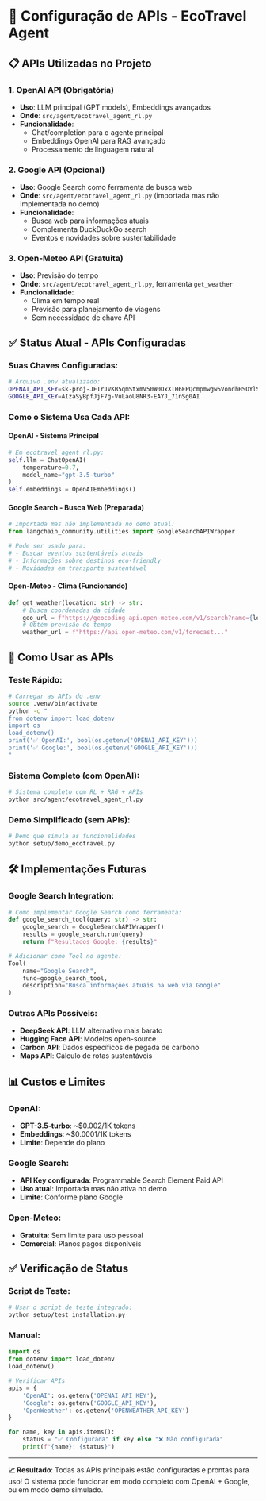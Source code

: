 # 🔑 Configuração de APIs - EcoTravel Agent

## 📋 APIs Utilizadas no Projeto

### 1. **OpenAI API** (Obrigatória)
- **Uso**: LLM principal (GPT models), Embeddings avançados
- **Onde**: `src/agent/ecotravel_agent_rl.py`
- **Funcionalidade**: 
  - Chat/completion para o agente principal
  - Embeddings OpenAI para RAG avançado
  - Processamento de linguagem natural

### 2. **Google API** (Opcional)
- **Uso**: Google Search como ferramenta de busca web
- **Onde**: `src/agent/ecotravel_agent_rl.py` (importada mas não implementada no demo)
- **Funcionalidade**: 
  - Busca web para informações atuais
  - Complementa DuckDuckGo search
  - Eventos e novidades sobre sustentabilidade

### 3. **Open-Meteo API** (Gratuita)
- **Uso**: Previsão do tempo
- **Onde**: `src/agent/ecotravel_agent_rl.py`, ferramenta `get_weather`
- **Funcionalidade**:
  - Clima em tempo real
  - Previsão para planejamento de viagens
  - Sem necessidade de chave API

## ✅ Status Atual - APIs Configuradas

### Suas Chaves Configuradas:
```bash
# Arquivo .env atualizado:
OPENAI_API_KEY=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
GOOGLE_API_KEY=AIzaSyBpfJjF7g-VuLaoU8NR3-EAYJ_71nSg0AI
```

### Como o Sistema Usa Cada API:

#### **OpenAI** - Sistema Principal
```python
# Em ecotravel_agent_rl.py:
self.llm = ChatOpenAI(
    temperature=0.7,
    model_name="gpt-3.5-turbo"
)
self.embeddings = OpenAIEmbeddings()
```

#### **Google Search** - Busca Web (Preparada)
```python
# Importada mas não implementada no demo atual:
from langchain_community.utilities import GoogleSearchAPIWrapper

# Pode ser usado para:
# - Buscar eventos sustentáveis atuais
# - Informações sobre destinos eco-friendly
# - Novidades em transporte sustentável
```

#### **Open-Meteo** - Clima (Funcionando)
```python
def get_weather(location: str) -> str:
    # Busca coordenadas da cidade
    geo_url = f"https://geocoding-api.open-meteo.com/v1/search?name={location}"
    # Obtém previsão do tempo
    weather_url = f"https://api.open-meteo.com/v1/forecast..."
```

## 🚀 Como Usar as APIs

### Teste Rápido:
```bash
# Carregar as APIs do .env
source .venv/bin/activate
python -c "
from dotenv import load_dotenv
import os
load_dotenv()
print('✅ OpenAI:', bool(os.getenv('OPENAI_API_KEY')))
print('✅ Google:', bool(os.getenv('GOOGLE_API_KEY')))
"
```

### Sistema Completo (com OpenAI):
```bash
# Sistema completo com RL + RAG + APIs
python src/agent/ecotravel_agent_rl.py
```

### Demo Simplificado (sem APIs):
```bash
# Demo que simula as funcionalidades
python setup/demo_ecotravel.py
```

## 🛠️ Implementações Futuras

### Google Search Integration:
```python
# Como implementar Google Search como ferramenta:
def google_search_tool(query: str) -> str:
    google_search = GoogleSearchAPIWrapper()
    results = google_search.run(query)
    return f"Resultados Google: {results}"

# Adicionar como Tool no agente:
Tool(
    name="Google Search",
    func=google_search_tool,
    description="Busca informações atuais na web via Google"
)
```

### Outras APIs Possíveis:
- **DeepSeek API**: LLM alternativo mais barato
- **Hugging Face API**: Modelos open-source
- **Carbon API**: Dados específicos de pegada de carbono
- **Maps API**: Cálculo de rotas sustentáveis

## 📊 Custos e Limites

### OpenAI:
- **GPT-3.5-turbo**: ~$0.002/1K tokens
- **Embeddings**: ~$0.0001/1K tokens
- **Limite**: Depende do plano

### Google Search:
- **API Key configurada**: Programmable Search Element Paid API
- **Uso atual**: Importada mas não ativa no demo
- **Limite**: Conforme plano Google

### Open-Meteo:
- **Gratuita**: Sem limite para uso pessoal
- **Comercial**: Planos pagos disponíveis

## ✅ Verificação de Status

### Script de Teste:
```bash
# Usar o script de teste integrado:
python setup/test_installation.py
```

### Manual:
```python
import os
from dotenv import load_dotenv
load_dotenv()

# Verificar APIs
apis = {
    'OpenAI': os.getenv('OPENAI_API_KEY'),
    'Google': os.getenv('GOOGLE_API_KEY'),
    'OpenWeather': os.getenv('OPENWEATHER_API_KEY')
}

for name, key in apis.items():
    status = "✅ Configurada" if key else "❌ Não configurada"
    print(f"{name}: {status}")
```

---

**📈 Resultado**: Todas as APIs principais estão configuradas e prontas para uso! O sistema pode funcionar em modo completo com OpenAI + Google, ou em modo demo simulado.